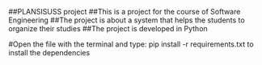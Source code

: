 ##PLANSISUSS project
##This is a project for the course of Software Engineering
##The project is about a system that helps the students to organize their studies
##The project is developed in Python

#Open the file with the terminal and type: pip install -r requirements.txt to install the dependencies
